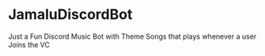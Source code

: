 # JamaluDiscordBot
Just a Fun Discord Music Bot with Theme Songs that plays whenever a user Joins the VC
